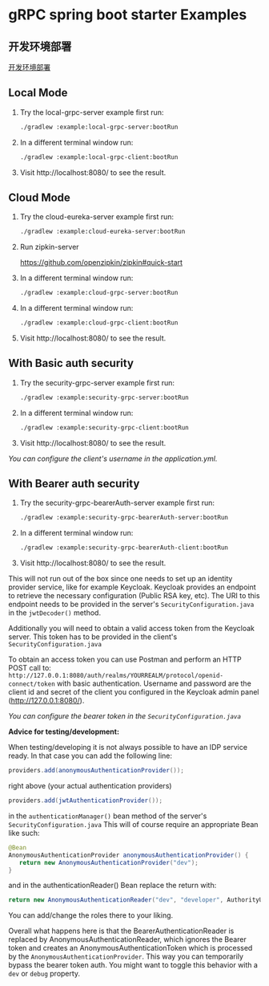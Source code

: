 # gRPC spring boot starter Examples

## 开发环境部署

[开发环境部署](https://github.com/wangfeiping/grpc-spring-boot-starter/blob/dev/docs/zh-CN/deploy.md)

## Local Mode

1. Try the local-grpc-server example first run:

    ````sh
    ./gradlew :example:local-grpc-server:bootRun
    ````

2. In a different terminal window run:

    ````sh
    ./gradlew :example:local-grpc-client:bootRun
    ````

3. Visit http://localhost:8080/ to see the result.

## Cloud Mode

1. Try the cloud-eureka-server example first run:

    ````sh
    ./gradlew :example:cloud-eureka-server:bootRun
    ````

2. Run zipkin-server

    https://github.com/openzipkin/zipkin#quick-start

3. In a different terminal window run:

    ````sh
    ./gradlew :example:cloud-grpc-server:bootRun
    ````

4. In a different terminal window run:

    ````sh
    ./gradlew :example:cloud-grpc-client:bootRun
    ````

5. Visit http://localhost:8080/ to see the result.

## With Basic auth security

1. Try the security-grpc-server example first run:

    ````sh
    ./gradlew :example:security-grpc-server:bootRun
    ````

2. In a different terminal window run:

    ````sh
    ./gradlew :example:security-grpc-client:bootRun
    ````

3. Visit http://localhost:8080/ to see the result.

*You can configure the client's username in the application.yml.*

## With Bearer auth security

1. Try the security-grpc-bearerAuth-server example first run:

    ````sh
    ./gradlew :example:security-grpc-bearerAuth-server:bootRun
    ````

2. In a different terminal window run:

    ````sh
    ./gradlew :example:security-grpc-bearerAuth-client:bootRun
    ````

3. Visit http://localhost:8080/ to see the result.

This will not run out of the box since one needs to set up an identity provider service, like
for example Keycloak. Keycloak provides an endpoint to retrieve the necessary configuration (Public RSA key, etc).
The URI to this endpoint needs to be provided in the server's `SecurityConfiguration.java` in the `jwtDecoder()` method.

Additionally you will need to obtain a valid access token from the Keycloak server. This token has to be provided in
the client's `SecurityConfiguration.java`

To obtain an access token you can use Postman and perform an HTTP POST call to:
`http://127.0.0.1:8080/auth/realms/YOURREALM/protocol/openid-connect/token`
with basic authentication. Username and password are the client id and secret of the client you configured in the
Keycloak admin panel (http://127.0.0.1:8080/).

*You can configure the bearer token in the `SecurityConfiguration.java`*

**Advice for testing/development:**

When testing/developing it is not always possible to have an IDP service ready. In that case you can add the following
line:

````java
providers.add(anonymousAuthenticationProvider());
````

right above (your actual authentication providers)

````java
providers.add(jwtAuthenticationProvider());
````

in the `authenticationManager()` bean method of the server's `SecurityConfiguration.java`
This will of course require an appropriate Bean like such:

````java
@Bean
AnonymousAuthenticationProvider anonymousAuthenticationProvider() {
   return new AnonymousAuthenticationProvider("dev");
}
````

and in the authenticationReader() Bean replace the return with:

````java
return new AnonymousAuthenticationReader("dev", "developer", AuthorityUtils.createAuthorityList("ROLE_TEST"));
````

You can add/change the roles there to your liking.

Overall what happens here is that the BearerAuthenticationReader is replaced by AnonymousAuthenticationReader, which
ignores the Bearer token and creates an AnonymousAuthenticationToken which is processed by the
`AnonymousAuthenticationProvider`. This way you can temporarily bypass the bearer token auth.
You might want to toggle this behavior with a `dev` or `debug` property.
